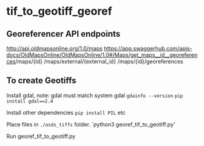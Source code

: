 # tif_to_geotiff_georef

## Georeferencer API endpoints

http://api.oldmapsonline.org/1.0/maps
https://app.swaggerhub.com/apis-docs/OldMapsOnline/OldMapsOnline/1.0#/Maps/get_maps__id__georeferences
​/maps​/{id}
/maps/external/{external_id}
​/maps​/{id}​/georeferences

## To create Geotiffs

Install gdal, note: gdal must match system gdal
`gdainfo --version`
`pip install gdal==2.4`

Install other dependencies
`pip install PIL` etc

Place files in `./osds_tiffs` folder.
`python3 georef_tif_to_geotiff.py'

Run georef_tif_to_geotiff.py 
